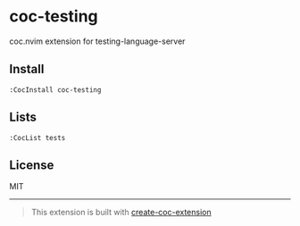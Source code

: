 # coc-testing

coc.nvim extension for testing-language-server

## Install

`:CocInstall coc-testing`

## Lists

`:CocList tests`

## License

MIT

---

> This extension is built with [create-coc-extension](https://github.com/fannheyward/create-coc-extension)
